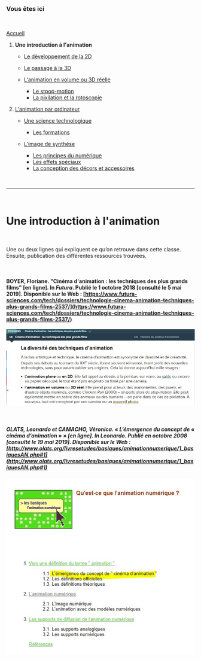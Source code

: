 <br/>

### Vous êtes ici

<br/>

[Accueil](index.md)

1. **Une introduction à l'animation**

    - [Le développement de la 2D]()
    - [Le passage à la 3D]()
    - [L'animation en volume ou 3D réelle]()
    
        * [Le stpop-motion]()
        * [La pixilation et la rotoscopie]()

2. [L'animation par ordinateur]()

    - [Une science technologique]()
    
        * [Les formations]()
    
    - [L'image de synthèse]()
    
        * [Les principes du numérique]()
        * [Les effets spéciaux]()
        * [La conception des décors et accessoires]()
        
<br/>

--------------------------------------------------------

<br/>

# Une introduction à l'animation

<br/>

Une ou deux lignes qui expliquent ce qu’on retrouve dans cette classe. Ensuite, publication des différentes ressources trouvées.

<br/>

#### BOYER, Floriane. "Cinéma d'animation : les techniques des plus grands films" [en ligne]. In _Futura_. Publié le 1 octobre 2018 [consulté le 5 mai 2019]. Disponible sur le Web : [https://www.futura-sciences.com/tech/dossiers/technologie-cinema-animation-techniques-plus-grands-films-2537/](https://www.futura-sciences.com/tech/dossiers/technologie-cinema-animation-techniques-plus-grands-films-2537/)

![Futura, introduction sur le sujet](images/animationenvolume.JPG "La diversité des techniques d'animation.")

<br/>

##### OLATS, Leonardo et CAMACHO, Véronica. «  L’émergence du concept de « cinéma d’animation » » [en ligne]. In Leonardo. Publié en octobre 2008 [consulté le 19 mai 2019]. Disponible sur le Web : [http://www.olats.org/livresetudes/basiques/animationnumerique/1_basiquesAN.php#1](http://www.olats.org/livresetudes/basiques/animationnumerique/1_basiquesAN.php#1)

![Table des matières](images/cinemadanimation.JPG "Table des matières")

<br/>
